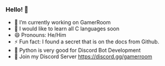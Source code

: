 ### Hello! 👋

- 🔭 I’m currently working on GamerRoom
- 🌱 I would like to learn all C languages soon
- 😄 Pronouns: He/Him
- ⚡ Fun fact: I found a secret that is on the docs from Github.
- 👥 Python is very good for Discord Bot Development
- 👤 Join my Discord Server https://discord.gg/gamerroom

